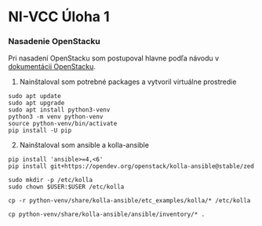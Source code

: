 # NI-VCC Úloha 1

### Nasadenie OpenStacku
Pri nasadení OpenStacku som postupoval hlavne podľa návodu v [dokumentácii OpenStacku](https://docs.openstack.org/kolla-ansible/zed/user/quickstart.html).
1. Nainštaloval som potrebné packages a vytvoril virtuálne prostredie
```
sudo apt update
sudo apt upgrade
sudo apt install python3-venv
python3 -m venv python-venv
source python-venv/bin/activate
pip install -U pip
```

2. Nainštaloval som ansible a kolla-ansible

```
pip install 'ansible>=4,<6'
pip install git+https://opendev.org/openstack/kolla-ansible@stable/zed

sudo mkdir -p /etc/kolla
sudo chown $USER:$USER /etc/kolla

cp -r python-venv/share/kolla-ansible/etc_examples/kolla/* /etc/kolla

cp python-venv/share/kolla-ansible/ansible/inventory/* .
```
